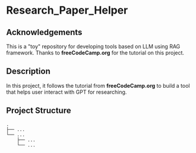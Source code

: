 # Research_Paper_Helper

## Acknowledgements

This is a "toy" repository for developing tools based on LLM using RAG framework. Thanks to **freeCodeCamp.org** for the tutorial on this project.

## Description
In this project, it follows the tutorial from **freeCodeCamp.org** to build a tool that helps user interact with GPT for researching.

## Project Structure

```console
.
├── ...
└── ...
    ├── ...
    └── ...
```
